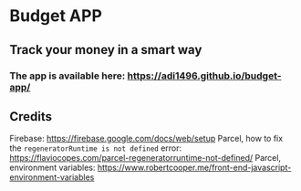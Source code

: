 # Budget APP
## Track your money in a smart way

### The app is available here: https://adi1496.github.io/budget-app/

## Credits
Firebase: https://firebase.google.com/docs/web/setup
Parcel, how to fix the `regeneratorRuntime is not defined` error: https://flaviocopes.com/parcel-regeneratorruntime-not-defined/
Parcel, environment variables: https://www.robertcooper.me/front-end-javascript-environment-variables